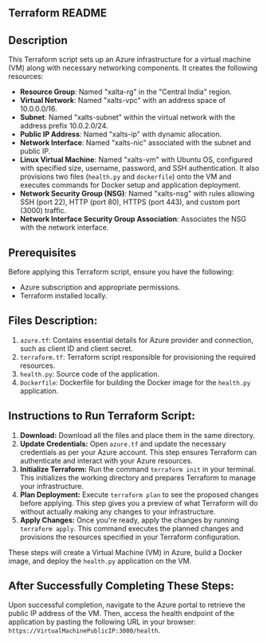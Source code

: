 ## Terraform README

## Description

This Terraform script sets up an Azure infrastructure for a virtual machine (VM) along with necessary networking components. It creates the following resources:

*   **Resource Group**: Named "xalta-rg" in the "Central India" region.
*   **Virtual Network**: Named "xalts-vpc" with an address space of 10.0.0.0/16.
*   **Subnet**: Named "xalts-subnet" within the virtual network with the address prefix 10.0.2.0/24.
*   **Public IP Address**: Named "xalts-ip" with dynamic allocation.
*   **Network Interface**: Named "xalts-nic" associated with the subnet and public IP.
*   **Linux Virtual Machine**: Named "xalts-vm" with Ubuntu OS, configured with specified size, username, password, and SSH authentication. It also provisions two files (`health.py` and `dockerfile`) onto the VM and executes commands for Docker setup and application deployment.
*   **Network Security Group (NSG)**: Named "xalts-nsg" with rules allowing SSH (port 22), HTTP (port 80), HTTPS (port 443), and custom port (3000) traffic.
*   **Network Interface Security Group Association**: Associates the NSG with the network interface.

## Prerequisites

Before applying this Terraform script, ensure you have the following:

*   Azure subscription and appropriate permissions.
*   Terraform installed locally.

## Files Description:

1.  `azure.tf`: Contains essential details for Azure provider and connection, such as client ID and client secret.
2.  `terraform.tf`: Terraform script responsible for provisioning the required resources.
3.  `health.py`: Source code of the application.
4.  `Dockerfile`: Dockerfile for building the Docker image for the `health.py` application.

## Instructions to Run Terraform Script:

1.  **Download:** Download all the files and place them in the same directory.
2.  **Update Credentials:** Open `azure.tf` and update the necessary credentials as per your Azure account. This step ensures Terraform can authenticate and interact with your Azure resources.
3.  **Initialize Terraform:** Run the command `terraform init` in your terminal. This initializes the working directory and prepares Terraform to manage your infrastructure.
4.  **Plan Deployment:** Execute `terraform plan` to see the proposed changes before applying. This step gives you a preview of what Terraform will do without actually making any changes to your infrastructure.
5.  **Apply Changes:** Once you're ready, apply the changes by running `terraform apply`. This command executes the planned changes and provisions the resources specified in your Terraform configuration.

These steps will create a Virtual Machine (VM) in Azure, build a Docker image, and deploy the `health.py` application on the VM.

## After Successfully Completing These Steps:

Upon successful completion, navigate to the Azure portal to retrieve the public IP address of the VM. Then, access the health endpoint of the application by pasting the following URL in your browser: `https://VirtualMachinePublicIP:3000/health`.
